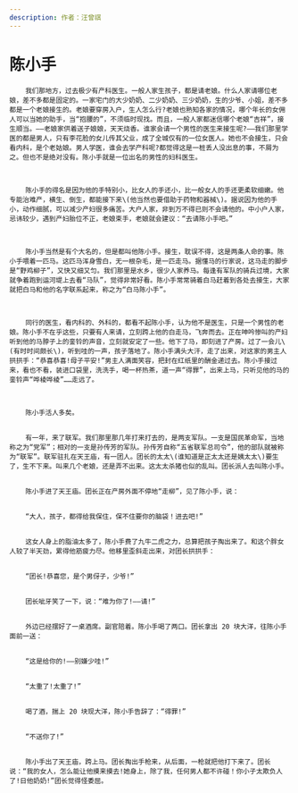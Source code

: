```yaml
---
description: 作者：汪曾祺
---
```


# 陈小手

        我们那地方，过去极少有产科医生。一般人家生孩子，都是请老娘。什么人家请哪位老娘，差不多都是固定的。一家宅门的大少奶奶、二少奶奶、三少奶奶，生的少爷、小姐，差不多都是一个老娘接生的。老娘要穿房入户，生人怎么行?老娘也熟知各家的情况，哪个年长的女佣人可以当她的助手，当“抱腰的”，不须临时现找。而且，一般人家都迷信哪个老娘“吉祥”，接生顺当。——老娘家供着送子娘娘，天天烧香。谁家会请一个男性的医生来接生呢?——我们那里学医的都是男人，只有李花脸的女儿传其父业，成了全城仅有的一位女医人。她也不会接生，只会看内科，是个老姑娘。男人学医，谁会去学产科呢?都觉得这是一桩丢人没出息的事，不屑为之。但也不是绝对没有。陈小手就是一位出名的男性的妇科医生。

        陈小手的得名是因为他的手特别小，比女人的手还小，比一般女人的手还更柔软细嫩。他专能治难产，横生、倒生，都能接下来\(他当然也要借助于药物和器械\)。据说因为他的手小，动作细腻，可以减少产妇很多痛苦。大户人家，非到万不得已则不会请他的。中小户人家，忌讳较少，遇到产妇胎位不正，老娘束手，老娘就会建议：“去请陈小手吧。”

        陈小手当然是有个大名的，但是都叫他陈小手。接生，耽误不得，这是两条人命的事。陈小手喂着一匹马。这匹马浑身雪白，无一根杂毛，是一匹走马。据懂马的行家说，这马走的脚步是“野鸡柳子”，又快又细又匀。我们那里是水乡，很少人家养马。每逢有军队的骑兵过境，大家就争着跑到运河堤上去看“马队”，觉得非常好看。陈小手常常骑着白马赶着到各处去接生，大家就把白马和他的名字联系起来，称之为“白马陈小手”。

        同行的医生，看内科的、外科的，都看不起陈小手，认为他不是医生，只是一个男性的老娘。陈小手不在乎这些，只要有人来请，立刻跨上他的白走马，飞奔而去。正在呻吟惨叫的产妇听到他的马脖子上的銮铃的声音，立刻就安定了一些。他下了马，即刻进了产房。过了一会儿\(有时时间颇长\)，听到哇的一声，孩子落地了。陈小手满头大汗，走了出来，对这家的男主人拱拱手：“恭喜恭喜!母子平安!”男主人满面笑容，把封在红纸里的酬金递过去。陈小手接过来，看也不看，装进口袋里，洗洗手，喝一杯热茶，道一声“得罪”，出来上马，只听见他的马的銮铃声“哗棱哗棱”……走远了。 

        陈小手活人多矣。

        有一年，来了联军。我们那里那几年打来打去的，是两支军队。一支是国民革命军，当地称之为“党军”；相对的一支是孙传芳的军队。孙传芳自称“五省联军总司令”，他的部队就被称为“联军”。联军驻扎在天王庙，有一团人。团长的太太\(谁知道是正太太还是姨太太\)要生了，生不下来。叫来几个老娘，还是弄不出来。这太太杀猪也似的乱叫。团长派人去叫陈小手。

        陈小手进了天王庙。团长正在产房外面不停地“走柳”，见了陈小手，说：

        “大人，孩子，都得给我保住，保不住要你的脑袋！进去吧!”

        这女人身上的脂油太多了，陈小手费了九牛二虎之力，总算把孩子掏出来了。和这个胖女人较了半天劲，累得他筋疲力尽。他移里歪斜走出来，对团长拱拱手：

        “团长!恭喜您，是个男伢子，少爷!”

        团长呲牙笑了一下，说：“难为你了!——请!”

        外边已经摆好了一桌酒席。副官陪着。陈小手喝了两口。团长拿出 20 块大洋，往陈小手面前一送：

        “这是给你的!——别嫌少哇!”

        “太重了!太重了!”

        喝了酒，揣上 20 块现大洋，陈小手告辞了：“得罪!”

        “不送你了!”

        陈小手出了天王庙，跨上马。团长掏出手枪来，从后面，一枪就把他打下来了。团长说：“我的女人，怎么能让他摸来摸去!她身上，除了我，任何男人都不许碰！你小子太欺负人了!日他奶奶!”团长觉得怪委屈。

